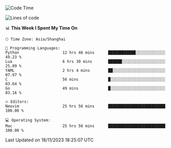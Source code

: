 <!--START_SECTION:waka-->
![Code Time](http://img.shields.io/badge/Code%20Time-1%2C684%20hrs%2044%20mins-blue)

![Lines of code](https://img.shields.io/badge/From%20Hello%20World%20I%27ve%20Written-290.3%20thousand%20lines%20of%20code-blue)

📊 **This Week I Spent My Time On** 

```text
🕑︎ Time Zone: Asia/Shanghai

💬 Programming Languages: 
Python                   12 hrs 46 mins      ████████████░░░░░░░░░░░░░   49.23 % 
Lua                      6 hrs 30 mins       ██████░░░░░░░░░░░░░░░░░░░   25.09 % 
YAML                     2 hrs 4 mins        ██░░░░░░░░░░░░░░░░░░░░░░░   07.97 % 
C                        56 mins             █░░░░░░░░░░░░░░░░░░░░░░░░   03.64 % 
Go                       49 mins             █░░░░░░░░░░░░░░░░░░░░░░░░   03.16 % 

🔥 Editors: 
Neovim                   25 hrs 56 mins      █████████████████████████   100.00 % 

💻 Operating System: 
Mac                      25 hrs 56 mins      █████████████████████████   100.00 % 
```


 Last Updated on 18/11/2023 18:25:07 UTC
<!--END_SECTION:waka-->
